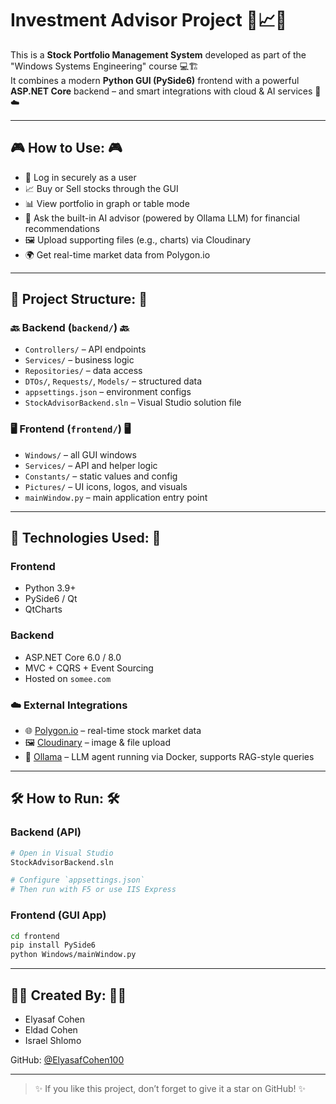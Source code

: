 # Investment Advisor Project 💼📈🧠

This is a **Stock Portfolio Management System** developed as part of the "Windows Systems Engineering" course 💻🏗️  
It combines a modern **Python GUI (PySide6)** frontend with a powerful **ASP.NET Core** backend – and smart integrations with cloud & AI services 🤖☁️

---

## 🎮 How to Use: 🎮

- 🔐 Log in securely as a user  
- 📈 Buy or Sell stocks through the GUI  
- 📊 View portfolio in graph or table mode  
- 🧠 Ask the built-in AI advisor (powered by Ollama LLM) for financial recommendations  
- 🖼️ Upload supporting files (e.g., charts) via Cloudinary  
- 🌍 Get real-time market data from Polygon.io  

---

## 📁 Project Structure: 📁

### 🔙 Backend (`backend/`) 🔙
- `Controllers/` – API endpoints  
- `Services/` – business logic  
- `Repositories/` – data access  
- `DTOs/`, `Requests/`, `Models/` – structured data  
- `appsettings.json` – environment configs  
- `StockAdvisorBackend.sln` – Visual Studio solution file  

### 🖥️ Frontend (`frontend/`) 🖥️
- `Windows/` – all GUI windows  
- `Services/` – API and helper logic  
- `Constants/` – static values and config  
- `Pictures/` – UI icons, logos, and visuals  
- `mainWindow.py` – main application entry point  

---

## 🧠 Technologies Used: 🧠

### Frontend
- Python 3.9+  
- PySide6 / Qt  
- QtCharts  

### Backend
- ASP.NET Core 6.0 / 8.0  
- MVC + CQRS + Event Sourcing  
- Hosted on `somee.com`  

### ☁️ External Integrations
- 🌐 [Polygon.io](https://polygon.io) – real-time stock market data  
- 🖼️ [Cloudinary](https://cloudinary.com) – image & file upload  
- 🧠 [Ollama](https://ollama.ai) – LLM agent running via Docker, supports RAG-style queries  

---

## 🛠️ How to Run: 🛠️

### Backend (API)

```bash
# Open in Visual Studio
StockAdvisorBackend.sln

# Configure `appsettings.json`
# Then run with F5 or use IIS Express
```

### Frontend (GUI App)

```bash
cd frontend
pip install PySide6
python Windows/mainWindow.py
```

---

## 🧑‍💻 Created By: 🧑‍💻

- Elyasaf Cohen  
- Eldad Cohen  
- Israel Shlomo

GitHub: [@ElyasafCohen100](https://github.com/ElyasafCohen100)

---

> ✨ If you like this project, don’t forget to give it a star on GitHub! ✨   
